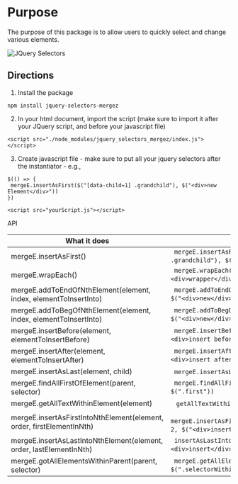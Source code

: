 # Purpose 

The purpose of this package is to allow users to quickly select and change various elements. 

![JQuery Selectors](https://dl.dropbox.com/s/py4rhrl52k8yy7n/jquery_selectors.png)

## Directions

1. Install the package 

```
npm install jquery-selectors-mergez 
```

2. In your html document, import the script (make sure to import it after your JQuery script, and before your javascript file)

```
<script src="./node_modules/jquery_selectors_mergez/index.js"></script>
```

3. Create javascript file - make sure to put all your jquery selectors after the instantiator - e.g., 

```
$(() => {
 mergeE.insertAsFirst($("[data-child=1] .grandchild"), $("<div>new Element</div>"))
})
```

```
<script src="yourScript.js"></script>
```

API 

| What it does                                                          | Example                                                                                          |
| --------------------------------------------------------------------- | ------------------------------------------------------------------------------------------------ |
| mergeE.insertAsFirst()                                                | ` `  ` mergeE.insertAsFirst($("[data-child=1] .grandchild"), $("<div>new Element</div>")) `  ` ` |
| mergeE.wrapEach()                                                     | ` `  ` mergeE.wrapEach($(".dropdown > *"), $("<div>wrapper</div>")) `  ` ` |
| mergeE.addToEndOfNthElement(element, index, elementToInsertInto)      | ` `  ` mergeE.addToEndOfNthElement(".dropdown-item", 3, $("<div>new</div>")) `  ` ` |
| mergeE.addToBegOfNthElement(element, index, elementToInsertInto)      | ` `  ` mergeE.addToBegOfNthElement(".dropdown-item", 3, $("<div>new</div>")) `  ` ` |
| mergeE.insertBefore(element, elementToInsertBefore)                   | ` `  ` mergeE.insertBefore($("[data-id=1]"), $("<div>insert before other element</div>")) `  ` ` |
| mergeE.insertAfter(element, elementToInsertAfter)                     | ` `  ` mergeE.insertAfter($("[data-id=5]"), $("<div>insert after</div>")) `  ` ` |
| mergeE.insertAsLast(element, child)                                   | ` `  ` mergeE.insertAsLast($(".parent"), $(".child")) `  ` ` |
| mergeE.findAllFirstOfElement(parent, selector)                        | ` `  ` mergeE.findAllFirstOfElement($(".parent"), $(".first")) `  ` ` |
| mergeE.getAllTextWithinElement(element)                               | ` `  ` getAllTextWithinElement($(".parent")) `  ` ` |
| mergeE.insertAsFirstIntoNthElement(element, order, firstElementInNth) | ` `  ` mergeE.insertAsFirstIntoNthElement(".grandchild", 2, $("<div>insert</div>")) `  ` ` |
| mergeE.insertAsLastIntoNthElement(element, order, lastElementInNth)   | ` `  ` insertAsLastIntoNthElement(".parent", 2, $("<div>insert</div>")) `  ` ` |
| mergeE.gotAllElementsWithinParent(parent, selector)                   | ` `  ` mergeE.getAllElementsWithinParent($(".parent"), $(".selectorWithinParent")) `  ` ` |
